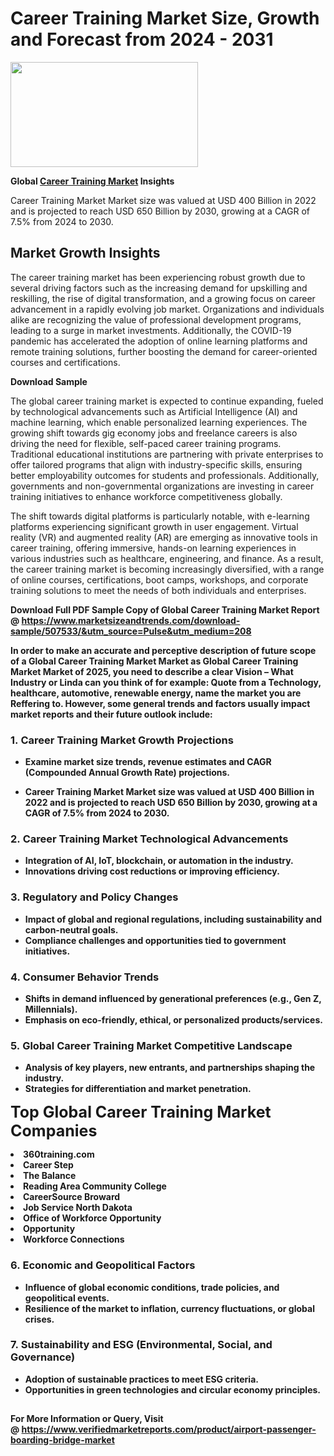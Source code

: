 <H1>Career Training Market Size, Growth and Forecast from 2024 - 2031</H1><img class="aligncenter size-medium wp-image-584254" src="https://thirdeyenews.in/wp-content/uploads/2024/09/Global-Market-Research-300x168.jpeg" alt="" width="300" height="168" /><p><strong>Global&nbsp;<a href="https://www.marketsizeandtrends.com/download-sample/507533/&amp;utm_source=Pulse&amp;utm_medium=208">Career Training Market</a> Insights</strong></p><p>Career Training Market Market size was valued at USD 400 Billion in 2022 and is projected to reach USD 650 Billion by 2030, growing at a CAGR of 7.5% from 2024 to 2030.</p><p><h2>Market Growth Insights</h2> <p>The career training market has been experiencing robust growth due to several driving factors such as the increasing demand for upskilling and reskilling, the rise of digital transformation, and a growing focus on career advancement in a rapidly evolving job market. Organizations and individuals alike are recognizing the value of professional development programs, leading to a surge in market investments. Additionally, the COVID-19 pandemic has accelerated the adoption of online learning platforms and remote training solutions, further boosting the demand for career-oriented courses and certifications.</p> <p><strong>Download Sample</strong></p> <p>The global career training market is expected to continue expanding, fueled by technological advancements such as Artificial Intelligence (AI) and machine learning, which enable personalized learning experiences. The growing shift towards gig economy jobs and freelance careers is also driving the need for flexible, self-paced career training programs. Traditional educational institutions are partnering with private enterprises to offer tailored programs that align with industry-specific skills, ensuring better employability outcomes for students and professionals. Additionally, governments and non-governmental organizations are investing in career training initiatives to enhance workforce competitiveness globally.</p> <p>The shift towards digital platforms is particularly notable, with e-learning platforms experiencing significant growth in user engagement. Virtual reality (VR) and augmented reality (AR) are emerging as innovative tools in career training, offering immersive, hands-on learning experiences in various industries such as healthcare, engineering, and finance. As a result, the career training market is becoming increasingly diversified, with a range of online courses, certifications, boot camps, workshops, and corporate training solutions to meet the needs of both individuals and enterprises.</p> <p><strong></p><p><span class=""><strong>Download Full PDF Sample Copy of Global Career Training Market Report</strong> @ <a href="https://www.marketsizeandtrends.com/download-sample/507533/&amp;utm_source=Pulse&amp;utm_medium=208" target="_blank">https://www.marketsizeandtrends.com/download-sample/507533/&amp;utm_source=Pulse&amp;utm_medium=208</a></span></p><p>In order to make an accurate and perceptive description of future scope of a Global&nbsp;Career Training Market Market as Global&nbsp;Career Training Market Market of 2025, you need to describe a clear Vision &ndash; What Industry or Linda can you think of for example: Quote from a Technology, healthcare, automotive, renewable energy, name the market you are Reffering to. However, some general trends and factors usually impact market reports and their future outlook include:</p><h3>1.&nbsp;<strong>Career Training Market Growth Projections</strong></h3><ul><li>Examine market size trends, revenue estimates and CAGR (Compounded Annual Growth Rate) projections.</li><li><p>Career Training Market Market size was valued at USD 400 Billion in 2022 and is projected to reach USD 650 Billion by 2030, growing at a CAGR of 7.5% from 2024 to 2030.</p></li></ul><h3>2.&nbsp;<strong>Career Training Market Technological Advancements</strong></h3><ul><li>Integration of AI, IoT, blockchain, or automation in the industry.</li><li>Innovations driving cost reductions or improving efficiency.</li></ul><h3>3.&nbsp;<strong>Regulatory and Policy Changes</strong></h3><ul><li>Impact of global and regional regulations, including sustainability and carbon-neutral goals.</li><li>Compliance challenges and opportunities tied to government initiatives.</li></ul><h3>4.&nbsp;<strong>Consumer Behavior Trends</strong></h3><ul><li>Shifts in demand influenced by generational preferences (e.g., Gen Z, Millennials).</li><li>Emphasis on eco-friendly, ethical, or personalized products/services.</li></ul><h3>5.&nbsp;<strong>Global Career Training Market Competitive Landscape</strong></h3><ul><li>Analysis of key players, new entrants, and partnerships shaping the industry.</li><li>Strategies for differentiation and market penetration.</li></ul><p data-pm-slice="1 1 []"><span style="color: inherit; font-family: inherit; font-size: 25px;">Top Global Career Training Market Companies</span></p><div class="" data-test-id=""><p><li>360training.com</li><li> Career Step</li><li> The Balance</li><li> Reading Area Community College</li><li> CareerSource Broward</li><li> Job Service North Dakota</li><li> Office of Workforce Opportunity</li><li> Opportunity</li><li> Workforce Connections</li></p></div><h3>6.&nbsp;<strong>Economic and Geopolitical Factors</strong></h3><ul><li>Influence of global economic conditions, trade policies, and geopolitical events.</li><li>Resilience of the market to inflation, currency fluctuations, or global crises.</li></ul><h3>7.&nbsp;<strong>Sustainability and ESG (Environmental, Social, and Governance)</strong></h3><ul><li>Adoption of sustainable practices to meet ESG criteria.</li><li>Opportunities in green technologies and circular economy principles.</li></ul><h2><strong style="font-size: 14px;">For More Information or Query, Visit @&nbsp;</strong><a style="background-color: #ffffff; font-size: 14px;" href="https://www.marketsizeandtrends.com/report/career-training-market/" target="_blank">https://www.verifiedmarketreports.com/product/airport-passenger-boarding-bridge-market</a></h2>

